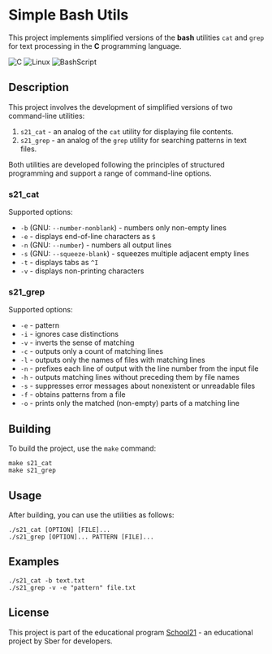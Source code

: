 # Simple Bash Utils

This project implements simplified versions of the **bash** utilities `cat` and `grep` for text processing in the **C** programming language.

![C](https://img.shields.io/badge/c-%2300599C.svg?style=for-the-badge&logo=c&logoColor=white)
![Linux](https://img.shields.io/badge/Linux-FCC624?style=for-the-badge&logo=linux&logoColor=black)
![BashScript](https://img.shields.io/badge/bash-0101?style=for-the-badge&logo=gnubash&logoColor=%23FFFFFF&labelColor=%23000000)

## Description

This project involves the development of simplified versions of two command-line utilities:

1. `s21_cat` - an analog of the `cat` utility for displaying file contents.
2. `s21_grep` - an analog of the `grep` utility for searching patterns in text files.

Both utilities are developed following the principles of structured programming and support a range of command-line options.

### s21_cat

Supported options:
- `-b` (GNU: `--number-nonblank`) - numbers only non-empty lines
- `-e` - displays end-of-line characters as `$`
- `-n` (GNU: `--number`) - numbers all output lines
- `-s` (GNU: `--squeeze-blank`) - squeezes multiple adjacent empty lines
- `-t` - displays tabs as `^I`
- `-v` - displays non-printing characters

### s21_grep

Supported options:
- `-e` - pattern
- `-i` - ignores case distinctions
- `-v` - inverts the sense of matching
- `-c` - outputs only a count of matching lines
- `-l` - outputs only the names of files with matching lines
- `-n` - prefixes each line of output with the line number from the input file
- `-h` - outputs matching lines without preceding them by file names
- `-s` - suppresses error messages about nonexistent or unreadable files
- `-f` - obtains patterns from a file
- `-o` - prints only the matched (non-empty) parts of a matching line

## Building

To build the project, use the `make` command:

```
make s21_cat
make s21_grep
```

## Usage

After building, you can use the utilities as follows:

```
./s21_cat [OPTION] [FILE]...
./s21_grep [OPTION]... PATTERN [FILE]...
```

## Examples

```
./s21_cat -b text.txt
./s21_grep -v -e "pattern" file.txt
```

## License

This project is part of the educational program [School21](https://21-school.ru/) - an educational project by Sber for developers.